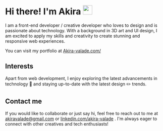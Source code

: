 # Hi there! I'm Akira <img src="https://media.giphy.com/media/hvRJCLFzcasrR4ia7z/giphy.gif" width="30px">

I am a front-end developer / creative developer who loves to design and is passionate about technology. With a background in 3D art and UI design, I am excited to apply my skills and creativity to create stunning and responsive web experiences.

You can visit my portfolio at [Akira-valade.com/](https://akkibi.github.io/portfolio/pages/)

## Interests

Apart from web development, I enjoy exploring the latest advancements in technology 🦾 and staying up-to-date with the latest design ✏️ trends.

## Contact me

If you would like to collaborate or just say hi, feel free to reach out to me at [akiravalade@gmail.com](akiravalade@gmail.com)
 or [linkedin.com/akira-valade](https://www.linkedin.com/in/akira-valade-60956b200/)
. I'm always eager to connect with other creatives and tech enthusiasts!
